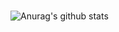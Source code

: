 ### 
![Anurag's github stats](https://github-readme-stats.vercel.app/api?username=iDoyoung&show_icons=true&theme=gotham )
<!-- [![Top Langs](https://github-readme-stats.vercel.app/api/top-langs/?username=iDoyoung&layout=compact&theme=outrun&show_icons=true)](https://github.com/iDoyoung/github-readme-stats) -->
<!-- ### 🧩Toy Project
[![Readme Card](https://github-readme-stats.vercel.app/api/pin/?username=iDoyoung&repo=Refactoring-Schrodinger-iOS&theme=outrun&show_icons=true)](https://github.com/iDoyoung/Refactoring-Schrodinger-iOS)
[![Readme Card](https://github-readme-stats.vercel.app/api/pin/?username=iDoyoung&repo=DidTodayUIKit&theme=outrun&show_icons=true)](https://github.com/iDoyoung/DidTodayUIKit)
[![Readme Card](https://github-readme-stats.vercel.app/api/pin/?username=iDoyoung&repo=QuestWithCoreData&theme=outrun&show_icons=true)](https://github.com/iDoyoung/QuestWithCoreData) -->
<!--
**ido-zero/ido-zero** is a ✨ _special_ ✨ repository because its `README.md` (this file) appears on your GitHub profile.

Here are some ideas to get you started:

- 🔭 I’m currently working on ...
- 🌱 I’m currently learning ...
- 👯 I’m looking to collaborate on ...
- 🤔 I’m looking for help with ...
- 💬 Ask me about ...
- 📫 How to reach me: ...
- 😄 Pronouns: ...
- ⚡ Fun fact: ...
-->
